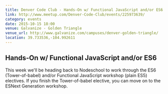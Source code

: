 ```yaml
---
title: Denver Code Club - Hands-On w/ Functional JavaScript and/or ES6
link: http://www.meetup.com/Denver-Code-Club/events/225973639/
category: events
date: 2015-10-15 18:00
venue: Galvanize - Golden Triangle
venue_url: http://www.galvanize.com/campuses/denver-golden-triangle/
location: 39.733536,-104.992611
---
```

## Hands-On w/ Functional JavaScript and/or ES6
This week we'll be heading back to Nodeschool to work through the ES6 (Tower-of-babel) and/or Functional JavaScript workshop (plain ES5) electives. If you finish the Tower-of-babel elective, you can move on to the ESNext Generation workshop.
